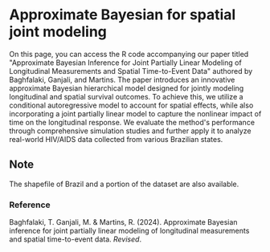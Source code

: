 # Approximate Bayesian for spatial joint modeling
On this page, you can access the R code accompanying our paper titled "Approximate Bayesian Inference for Joint Partially Linear Modeling of Longitudinal Measurements and Spatial Time-to-Event Data" authored by Baghfalaki, Ganjali, and Martins. The paper introduces an innovative approximate Bayesian hierarchical model designed for jointly modeling longitudinal and spatial survival outcomes. To achieve this, we utilize a conditional autoregressive model to account for spatial effects, while also incorporating a joint partially linear model to capture the nonlinear impact of time on the longitudinal response. We evaluate the method's performance through comprehensive simulation studies and further apply it to analyze real-world HIV/AIDS data collected from various Brazilian states.

## Note
The shapefile of Brazil and a portion of the dataset are also available.


### Reference 
Baghfalaki, T. Ganjali, M. & Martins, R. (2024). Approximate Bayesian inference for joint partially linear modeling of longitudinal measurements and spatial time-to-event data. *Revised*.
